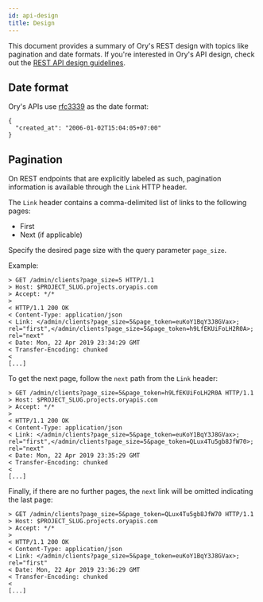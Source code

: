 ```yaml
---
id: api-design
title: Design
---
```


This document provides a summary of Ory's REST design with topics like pagination and date formats. If you're interested in Ory's
API design, check out the [REST API design guidelines](../open-source/guidelines/rest-api-guidelines.md).

## Date format

Ory's APIs use [rfc3339](https://tools.ietf.org/html/rfc3339) as the date format:

```
{
  "created_at": "2006-01-02T15:04:05+07:00"
}
```

## Pagination

On REST endpoints that are explicitly labeled as such, pagination information is available through the `Link` HTTP header.

The `Link` header contains a comma-delimited list of links to the following pages:

- First
- Next (if applicable)

Specify the desired page size with the query parameter `page_size`.

Example:

```
> GET /admin/clients?page_size=5 HTTP/1.1
> Host: $PROJECT_SLUG.projects.oryapis.com
> Accept: */*
>
< HTTP/1.1 200 OK
< Content-Type: application/json
< Link: </admin/clients?page_size=5&page_token=euKoY1BqY3J8GVax>; rel="first",</admin/clients?page_size=5&page_token=h9LfEKUiFoLH2R0A>; rel="next"
< Date: Mon, 22 Apr 2019 23:34:29 GMT
< Transfer-Encoding: chunked
<
[...]
```

To get the next page, follow the `next` path from the `Link` header:

```
> GET /admin/clients?page_size=5&page_token=h9LfEKUiFoLH2R0A HTTP/1.1
> Host: $PROJECT_SLUG.projects.oryapis.com
> Accept: */*
>
< HTTP/1.1 200 OK
< Content-Type: application/json
< Link: </admin/clients?page_size=5&page_token=euKoY1BqY3J8GVax>; rel="first",</admin/clients?page_size=5&page_token=QLux4Tu5gb8JfW70>; rel="next"
< Date: Mon, 22 Apr 2019 23:35:29 GMT
< Transfer-Encoding: chunked
<
[...]
```

Finally, if there are no further pages, the `next` link will be omitted indicating the last page:

```
> GET /admin/clients?page_size=5&page_token=QLux4Tu5gb8JfW70 HTTP/1.1
> Host: $PROJECT_SLUG.projects.oryapis.com
> Accept: */*
>
< HTTP/1.1 200 OK
< Content-Type: application/json
< Link: </admin/clients?page_size=5&page_token=euKoY1BqY3J8GVax>; rel="first"
< Date: Mon, 22 Apr 2019 23:36:29 GMT
< Transfer-Encoding: chunked
<
[...]
```
